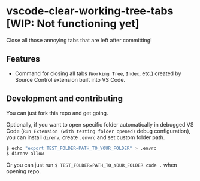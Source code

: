 # vscode-clear-working-tree-tabs [WIP: Not functioning yet]

Close all those annoying tabs that are left after committing!

## Features

- Command for closing all tabs (`Working Tree`, `Index`, etc.) created by Source Control extension built into VS Code.

## Development and contributing

You can just fork this repo and get going.

Optionally, if you want to open specific folder automatically in debugged VS Code (`Run Extension (with testing folder opened)` debug configuration), you can install `direnv`, create `.envrc` and set custom folder path.

```bash
$ echo "export TEST_FOLDER=PATH_TO_YOUR_FOLDER" > .envrc
$ direnv allow
```

Or you can just run `$ TEST_FOLDER=PATH_TO_YOUR_FOLDER code .` when opening repo.